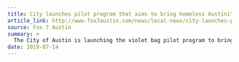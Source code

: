 ```yaml
---
title: City launches pilot program that aims to bring homeless Austinites weekly trash service
article_link: http://www.fox7austin.com/news/local-news/city-launches-pilot-program-that-aims-to-bring-homeless-austinites-weekly-trash-service
source: Fox 7 Austin
summary: >
  The City of Austin is launching the violet bag pilot program to bring homeless Austinites weekly trash collection services. 
date: 2019-07-14
---
```

